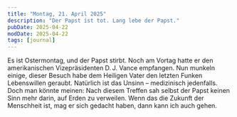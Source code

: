```yaml
---
title: "Montag, 21. April 2025"
description: "Der Papst ist tot. Lang lebe der Papst."
pubDate: 2025-04-22
modDate: 2025-04-22
tags: [journal]
---
```


Es ist Ostermontag, und der Papst stirbt. Noch am Vortag hatte er den amerikanischen Vizepräsidenten D. J. Vance empfangen. Nun munkeln einige, dieser Besuch habe dem Heiligen Vater den letzten Funken Lebenswillen geraubt. Natürlich ist das Unsinn – medizinisch jedenfalls. Doch man könnte meinen: Nach diesem Treffen sah selbst der Papst keinen Sinn mehr darin, auf Erden zu verweilen. Wenn das die Zukunft der Menschheit ist, mag er sich gedacht haben, dann kann ich auch gehen.
